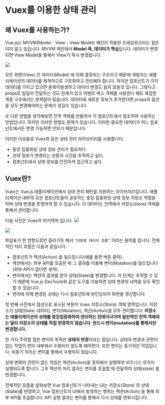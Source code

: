 # Vuex를 이용한 상태 관리

## 왜 Vuex를 사용하는가?

Vue.js는 MVVM(Model - View - View Model) 패턴이 적용된 프레임워크라는 점은 이미 알고 있습니다. MVVM 패턴에서 **Model 즉, 데이터가 핵심**입니다. 데이터가 변경되면 View Model을 통해서 View가 즉시 변경됩니다.

![](https://t1.daumcdn.net/cfile/tistory/2352BF33586C625E23)

모든 화면(View) 은 데이터(Model) 에 의해 결정되는 구조이기 때문에 개발자는 애플리케이션의 데이터를 체계적으로 구조화하고 관리해야 합니다. 하지만 컴포넌트가 각각데이터를 가지고 있으면 중복이발생하고 대이터 변경도 쉽지 않을것 입니다. 그렇다고 props로 일일이 전달하는 것도 한계가 있고 이벤트 버스 객체를 사용한다 해도 복잡한 계층 구조에서는 문제점이 많습니다. 데이터에 새로운 정보가 추가된다면 props의 옵션을 모두 변경해야하는 문제가 생길수 있습니다.

또 다른 방법을 생각해보면 전역 객체를 만들어서 각 컴포넌트에서 참조하여 사용하는 방법입니다. 하지만 이러한 방법도 문제가 있습니다. 이러한 중요한 데이터가 어느 컴포넌트에서든 변경 가능하면 안되기 때문입니다.

이러한 이유들로 Vuex와 같은 상태 관리 라이브러리를 사용합니다.

- 중앙 집중화된 상태 정보 관리가 필요하다.
- 상태 정보가 변경되는 상황과 시간을 추적하고 싶다.
- 컴포넌트에서 상태 정보를 안전하게 접근하고 싶다.

## Vuex란?

Vuex는 Vue.js 애플리케이션에서 상태 관리 패턴을 지원하는 라이브러리입니다. 애플리케이션 내부의 모든 컴포넌트들이 공유하는 중앙 집중화된 상태 정보 저장소 역할을 하며 상태 변경을 투명하게 할 수 있습니다. 이 데이터는 전역에서 저장소(store) 객체를 통해서 관리합니다.

다음 사진은 Vuex의 아키텍쳐 입니다.
![](https://joshua1988.github.io/images/posts/web/vuejs/vuex-1/vuex-diagram.png)

![](https://joshua1988.github.io/images/posts/web/vuejs/vuex-1/vuex-state-one-way-data-flow.png)

화살표가 한 방향으로만 흘러가듯 해서 `"단방향 데이터 흐름"` 이라는 용어를 씁니다. 전체적인 처리 흐름은 다음과 같습니다.

- 컴포넌트가 액션(Action) 을 일으킵니다(예를 들면 버튼 클릭).
- 액션에서는 외부 API를 호출한 뒤 그 결과를 이용해 변이(Mutation)를 일으킵니다(외부 API가 없다면 생략).
- 변이에서는 액션의 결과를 받아 상태(State)를 변경합니다. 이 단계는 추적할 수 있기 때문에 Vue.js DevTools와 같은 도구를 이용하면 상태 변경의 내역을 모두 확인할 수 있습니다.
- 변이에 의해 변경된 상태는 다시 컴포넌트에 바인딩되어 화면을 갱신합니다.

첫 번째 사진에서 점선으로 표시된 부분이 Vuex 저장소(Store) 객체 영역입니다. 저장소가 상태(State: 데이터), 변이(Mutation), 액션(Action)을 모두 관리합니다. **저장소는 애플리케이션의 상태를 중앙집중화하여 관리하는 컨테이너이며 일반적인 전역 객체와는 달리 저장소의 상태를 직접 변경하지 않습니다. 반드시 변이(mutation)를 통해서만 변경합니다.**

한 가지 주의할 점은 변이의 목적은 **상태의 변경**이라는 점입니다. 상태의 변경과 관련이 없는 작업이 변이 내부에서 수행되지 않도록 해야한다. 또한 변이는 동기적인 작업입니다. 비동기 처리는 변이를 통해서 수행하지 않습니다.

상태 변화와 관련이 없는 작업은 액션(Action)을 정의해서 실행하여 비즈니스 로직이 실행되도록 합니다. 그후 액션의 처리 결과는 변이를 호출할 때 전달하여 상태(state) 를 변경합니다.

전체적인 흐름을 살펴보면 Vue 컴포넌트가 나타내는 UI는 저장소(Store) 의 상태(State)를 반영하고, Vue 컴포넌트의 UI에서 발생하는 행위는 액션(Action) 을 통해 외부 API를 호출합니다. API 실행 결과는 변이를 통해서 다시 상태를 변화시킵니다.
